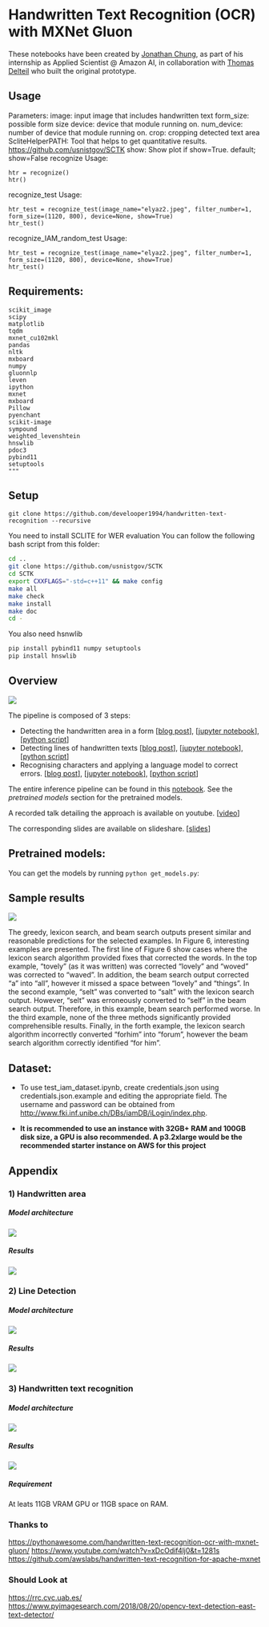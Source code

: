 # Handwritten Text Recognition (OCR) with MXNet Gluon 
These notebooks have been created by [Jonathan Chung](https://github.com/jonomon), as part of his internship as Applied Scientist @ Amazon AI, in collaboration with [Thomas Delteil](https://github.com/ThomasDelteil) who built the original prototype.
## Usage
Parameters:
        image: input image that includes handwritten text
        form_size: possible form size
        device: device that module running on.
        num_device: number of device that module running on.
        crop: cropping detected text area
        ScliteHelperPATH: Tool that helps to get quantitative results. https://github.com/usnistgov/SCTK
        show: Show plot if show=True. default; show=False
recognize Usage:

    htr = recognize()
    htr()

recognize_test Usage:

    htr_test = recognize_test(image_name="elyaz2.jpeg", filter_number=1, form_size=(1120, 800), device=None, show=True)
    htr_test()
    
recognize_IAM_random_test Usage:

    htr_test = recognize_test(image_name="elyaz2.jpeg", filter_number=1, form_size=(1120, 800), device=None, show=True)
    htr_test()
    
## Requirements:
    scikit_image
    scipy
    matplotlib
    tqdm
    mxnet_cu102mkl
    pandas
    nltk
    mxboard
    numpy
    gluonnlp
    leven
    ipython
    mxnet
    mxboard
    Pillow
    pyenchant
    scikit-image
    sympound
    weighted_levenshtein
    hnswlib
    pdoc3
    pybind11
    setuptools
    """

## Setup

`git clone https://github.com/develooper1994/handwritten-text-recognition --recursive`

You need to install SCLITE for WER evaluation
You can follow the following bash script from this folder:

```bash or batch
cd ..
git clone https://github.com/usnistgov/SCTK
cd SCTK
export CXXFLAGS="-std=c++11" && make config
make all
make check
make install
make doc
cd -
```

You also need hsnwlib

```bash or batch
pip install pybind11 numpy setuptools
pip install hnswlib
```

## Overview 

![](https://cdn-images-1.medium.com/max/1000/1*nJ-ePgwhOjOhFH3lJuSuFA.png)

The pipeline is composed of 3 steps:
- Detecting the handwritten area in a form [[blog post](https://medium.com/apache-mxnet/page-segmentation-with-gluon-dcb4e5955e2)], [[jupyter notebook](https://github.com/awslabs/handwritten-text-recognition-for-apache-mxnet/blob/master/1_b_paragraph_segmentation_dcnn.ipynb)], [[python script](https://github.com/awslabs/handwritten-text-recognition-for-apache-mxnet/blob/master/ocr/scripts/paragraph_segmentation_dcnn.py)]
- Detecting lines of handwritten texts [[blog post](https://medium.com/apache-mxnet/handwriting-ocr-line-segmentation-with-gluon-7af419f3a3d8)], [[jupyter notebook](https://github.com/awslabs/handwritten-text-recognition-for-apache-mxnet/blob/master/2_line_word_segmentation.ipynb)], [[python script](https://github.com/awslabs/handwritten-text-recognition-for-apache-mxnet/blob/master/word_and_line_segmentation.py)]
- Recognising characters and applying a language model to correct errors. [[blog post](https://medium.com/apache-mxnet/handwriting-ocr-handwriting-recognition-and-language-modeling-with-mxnet-gluon-4c7165788c67)], [[jupyter notebook](https://github.com/awslabs/handwritten-text-recognition-for-apache-mxnet/blob/master/3_handwriting_recognition.ipynb)], [[python script](https://github.com/awslabs/handwritten-text-recognition-for-apache-mxnet/blob/master/ocr/scripts/handwriting_line_recognition.py)]

The entire inference pipeline can be found in this [notebook](https://github.com/awslabs/handwritten-text-recognition-for-apache-mxnet/blob/master/0_handwriting_ocr.ipynb). See the *pretrained models* section for the pretrained models.

A recorded talk detailing the approach is available on youtube. [[video](https://www.youtube.com/watch?v=xDcOdif4lj0)]

The corresponding slides are available on slideshare. [[slides](https://www.slideshare.net/apachemxnet/ocr-with-mxnet-gluon)]

## Pretrained models:

You can get the models by running `python get_models.py`:

## Sample results

![](https://cdn-images-1.medium.com/max/2000/1*8lnqqlqomgdGshJB12dW1Q.png)

The greedy, lexicon search, and beam search outputs present similar and reasonable predictions for the selected examples. In Figure 6, interesting examples are presented. The first line of Figure 6 show cases where the lexicon search algorithm provided fixes that corrected the words. In the top example, “tovely” (as it was written) was corrected “lovely” and “woved” was corrected to “waved”. In addition, the beam search output corrected “a” into “all”, however it missed a space between “lovely” and “things”. In the second example, “selt” was converted to “salt” with the lexicon search output. However, “selt” was erroneously converted to “self” in the beam search output. Therefore, in this example, beam search performed worse. In the third example, none of the three methods significantly provided comprehensible results. Finally, in the forth example, the lexicon search algorithm incorrectly converted “forhim” into “forum”, however the beam search algorithm correctly identified “for him”.

## Dataset:
* To use test_iam_dataset.ipynb, create credentials.json using credentials.json.example and editing the appropriate field. The username and password can be obtained from http://www.fki.inf.unibe.ch/DBs/iamDB/iLogin/index.php.

* **It is recommended to use an instance with 32GB+ RAM and 100GB disk size, a GPU is also recommended. A p3.2xlarge would be the recommended starter instance on AWS for this project**

## Appendix

### 1) Handwritten area

#####  Model architecture

![](https://cdn-images-1.medium.com/max/1000/1*AggJmOXhjSySPf_4rPk4FA.png)

##### Results

![](https://cdn-images-1.medium.com/max/800/1*HEb82jJp93I0EFgYlJhfAw.png) 

### 2) Line Detection

##### Model architecture

![](https://cdn-images-1.medium.com/max/800/1*jMkO7hy-1f0ZFHT3S2iH0Q.png)

##### Results

![](https://cdn-images-1.medium.com/max/1000/1*JJGwLXJL-bV7zsfrfw84ew.png)

### 3) Handwritten text recognition

##### Model architecture

![](https://cdn-images-1.medium.com/max/800/1*JTbCUnKgAySN--zJqzqy0Q.png)

##### Results

![](https://cdn-images-1.medium.com/max/2000/1*8lnqqlqomgdGshJB12dW1Q.png)

##### Requirement
At leats 11GB VRAM GPU or 11GB space on RAM.

### Thanks to
https://pythonawesome.com/handwritten-text-recognition-ocr-with-mxnet-gluon/
https://www.youtube.com/watch?v=xDcOdif4lj0&t=1281s
https://github.com/awslabs/handwritten-text-recognition-for-apache-mxnet

### Should Look at
https://rrc.cvc.uab.es/
https://www.pyimagesearch.com/2018/08/20/opencv-text-detection-east-text-detector/
